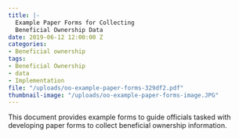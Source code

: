 ```yaml
---
title: |-
  Example Paper Forms for Collecting
  Beneficial Ownership Data
date: 2019-06-12 12:00:00 Z
categories:
- Beneficial ownership
tags:
- Beneficial Ownership
- data
- Implementation
file: "/uploads/oo-example-paper-forms-329df2.pdf"
thumbnail-image: "/uploads/oo-example-paper-forms-image.JPG"
---
```


This document provides example forms to guide officials tasked with developing paper forms to collect beneficial ownership information.